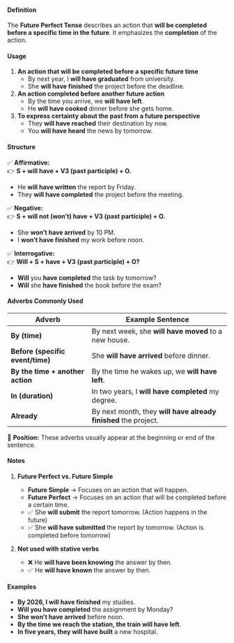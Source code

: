 #### **Definition**

The **Future Perfect Tense** describes an action that **will be completed before a specific time in the future**. It emphasizes the **completion** of the action.
#### **Usage**

1. **An action that will be completed before a specific future time**
    - By next year, I **will have graduated** from university.
    - She **will have finished** the project before the deadline.
2. **An action completed before another future action**
    - By the time you arrive, we **will have left**.
    - He **will have cooked** dinner before she gets home.
3. **To express certainty about the past from a future perspective**
    - They **will have reached** their destination by now.
    - You **will have heard** the news by tomorrow.
#### **Structure**

✅ **Affirmative:**  
👉 **S + will have + V3 (past participle) + O.**

- He **will have written** the report by Friday.
- They **will have completed** the project before the meeting.

✅ **Negative:**  
👉 **S + will not (won’t) have + V3 (past participle) + O.**

- She **won’t have arrived** by 10 PM.
- I **won’t have finished** my work before noon.

✅ **Interrogative:**  
👉 **Will + S + have + V3 (past participle) + O?**

- **Will** you **have completed** the task by tomorrow?
- **Will** she **have finished** the book before the exam?

#### **Adverbs Commonly Used**

|**Adverb**|**Example Sentence**|
|---|---|
|**By (time)**|By next week, she **will have moved** to a new house.|
|**Before (specific event/time)**|She **will have arrived** before dinner.|
|**By the time + another action**|By the time he wakes up, we **will have left**.|
|**In (duration)**|In two years, I **will have completed** my degree.|
|**Already**|By next month, they **will have already finished** the project.|

📌 **Position:** These adverbs usually appear at the beginning or end of the sentence.
#### **Notes**

1. **Future Perfect vs. Future Simple**
    
    - **Future Simple** → Focuses on an action that will happen.
    - **Future Perfect** → Focuses on an action that will be completed before a certain time.
    - ✅ She **will submit** the report tomorrow. (Action happens in the future)
    - ✅ She **will have submitted** the report by tomorrow. (Action is completed before tomorrow)
2. **Not used with stative verbs**
    
    - ❌ He **will have been knowing** the answer by then.
    - ✅ He **will have known** the answer by then.

#### **Examples**

- **By 2026, I will have finished** my studies.
- **Will you have completed** the assignment by Monday?
- **She won’t have arrived** before noon.
- **By the time we reach the station, the train will have left**.
- **In five years, they will have built** a new hospital.